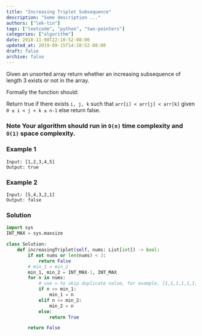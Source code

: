 ```yaml
---
title: "Increasing Triplet Subsequence"
description: "Some description ..."
authors: ["lek-tin"]
tags: ["leetcode", "python", "two-pointers"]
categories: ["algorithm"]
date: 2018-11-08T22:10:52-08:00
updated_at: 2019-09-15T14:10:52-08:00
draft: false
archive: false
---
```

Given an unsorted array return whether an increasing subsequence of length 3 exists or not in the array.

Formally the function should:

Return true if there exists `i, j, k`
such that `arr[i] < arr[j] < arr[k]` given `0 ≤ i < j < k ≤ n-1` else return false.
### Note Your algorithm should run in `O(n)` time complexity and `O(1)` space complexity.

### Example 1
```
Input: [1,2,3,4,5]
Output: true
```
### Example 2
```
Input: [5,4,3,2,1]
Output: false
```
### Solution
```python
import sys
INT_MAX = sys.maxsize

class Solution:
    def increasingTriplet(self, nums: List[int]) -> bool:
        if not nums or len(nums) < 3:
            return False
        # min_1 < min_2
        min_1, min_2 = INT_MAX-1, INT_MAX
        for n in nums:
            # use = to skip duplicate value, for example, [1,1,1,1,1,1,1,1,1,1]
            if n <= min_1:
                min_1 = n
            elif n <= min_2:
                min_2 = n
            else:
                return True

        return False
```